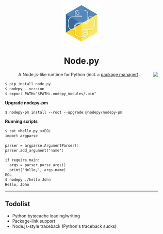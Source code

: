 <p align="center"><img src=".assets/nodepy-logo.png" height="128px"></p>
<h1 align="center">Node.py</h1>
<img align="right" src="https://img.shields.io/badge/License-MIT-yellow.svg">
<p align="center">
  A Node.js-like runtime for Python (incl. a
  <a href="https://github.com/nodepy/nodepy-pm">package manager</a>).
</p>

```
$ pip install node.py
$ nodepy --version
$ export PATH="$PATH:.nodepy_modules/.bin"
```

__Upgrade nodepy-pm__

```
$ nodepy-pm install --root --upgrade @nodepy/nodepy-pm
```

__Running scripts__

```
$ cat >hello.py <<EOL
import argparse

parser = argparse.ArgumentParser()
parser.add_argument('name')

if require.main:
  args = parser.parse_args()
  print('Hello,', args.name)
EOL
$ nodepy ./hello John
Hello, John
```

---

## Todolist

* Python bytecache loading/writing
* Package-link support
* Node.js-style traceback (Python's traceback sucks)
